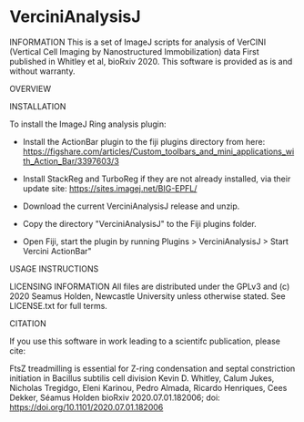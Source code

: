 # VerciniAnalysisJ

INFORMATION This is a set of ImageJ scripts for analysis of VerCINI (Vertical Cell Imaging by Nanostructured Immobilization) data First published in Whitley et al, bioRxiv 2020. 
This software is provided as is and without warranty.

OVERVIEW

INSTALLATION

To install the ImageJ Ring analysis plugin:

- Install the ActionBar plugin to the fiji plugins directory from here:
https://figshare.com/articles/Custom_toolbars_and_mini_applications_with_Action_Bar/3397603/3
- Install StackReg and TurboReg if they are not already installed, via their
  update site: https://sites.imagej.net/BIG-EPFL/
- Download the current VerciniAnalysisJ release and unzip.
- Copy the directory "VerciniAnalysisJ" to the Fiji plugins folder. 

- Open Fiji, start the plugin by running Plugins > VerciniAnalysisJ > Start Vercini ActionBar"


USAGE INSTRUCTIONS

LICENSING INFORMATION All files are distributed under the GPLv3 and (c) 2020 Seamus Holden, Newcastle University unless otherwise stated. See LICENSE.txt for full terms.

CITATION

If you use this software in work leading to a scientifc publication, please cite: 

FtsZ treadmilling is essential for Z-ring condensation and septal constriction initiation in Bacillus subtilis cell division
Kevin D. Whitley, Calum Jukes, Nicholas Tregidgo, Eleni Karinou, Pedro Almada, Ricardo Henriques, Cees Dekker, Séamus Holden
bioRxiv 2020.07.01.182006; doi: https://doi.org/10.1101/2020.07.01.182006

